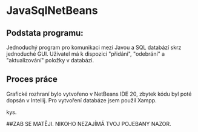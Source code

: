 # JavaSqlNetBeans
## Podstata programu:
Jednoduchý program pro komunikaci mezi Javou a SQL databází skrz jednoduché GUI. Uživatel má k dispozici "přidání", "odebrání" a "aktualizování" položky v databázi.
## Proces práce
Grafické rozhraní bylo vytvořeno v NetBeans IDE 20, zbytek kódu byl poté dopsán v Intellij. Pro vytvoření databáze jsem použil Xampp.

kys.

##ZAB SE MATĚJI. NIKOHO NEZAJÍMÁ TVOJ POJEBANY NAZOR.
